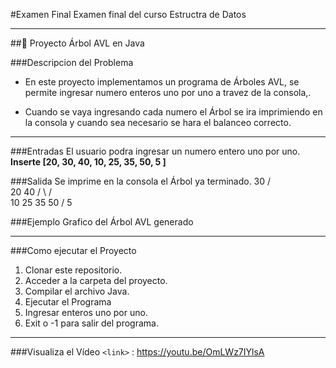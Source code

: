 #Examen Final
Examen final del curso Estructra de Datos

------------


##🌳 Proyecto Árbol AVL en Java

###Descripcion del Problema
- En este proyecto implementamos un programa de Árboles AVL, se permite ingresar numero enteros uno por uno a travez de la consola,.

- Cuando se vaya ingresando cada numero el Árbol se ira imprimiendo en la consola y cuando sea necesario se hara el balanceo correcto.

------------


###Entradas
El usuario podra ingresar un numero entero uno por uno.
**Inserte [20, 30,  40, 10, 25, 35, 50, 5 ]**

###Salida
Se imprime en la consola el Árbol ya terminado.
                 30
               /          \
          20 40
  /                  \ / \
      10 25 35 50
        /
      5

###Ejemplo Grafico del Árbol AVL generado

------------

###Como ejecutar el Proyecto
1. Clonar este repositorio.
2. Acceder a la carpeta del proyecto.
3. Compilar el archivo Java.
4. Ejecutar el Programa
5. Ingresar enteros uno por uno.
6. Exit o -1 para salir del programa.

------------

###Visualiza el Vídeo
`<link>` : https://youtu.be/OmLWz7IYlsA
